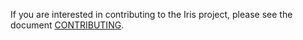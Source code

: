 If you are interested in contributing to the Iris project, please see the document [CONTRIBUTING](https://github.com/kataras/iris/blob/master/.github/CONTRIBUTING.md).
